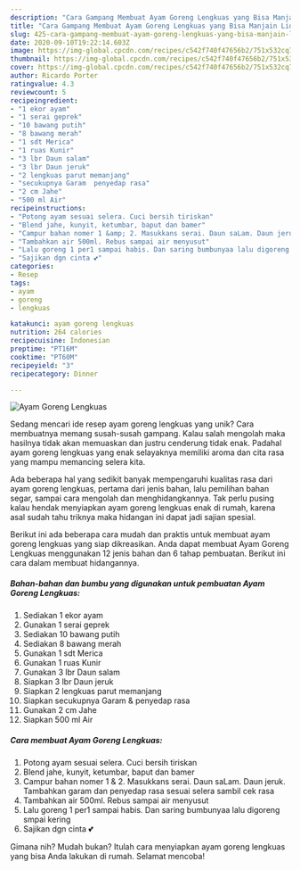 ```yaml
---
description: "Cara Gampang Membuat Ayam Goreng Lengkuas yang Bisa Manjain Lidah"
title: "Cara Gampang Membuat Ayam Goreng Lengkuas yang Bisa Manjain Lidah"
slug: 425-cara-gampang-membuat-ayam-goreng-lengkuas-yang-bisa-manjain-lidah
date: 2020-09-10T19:22:14.603Z
image: https://img-global.cpcdn.com/recipes/c542f740f47656b2/751x532cq70/ayam-goreng-lengkuas-foto-resep-utama.jpg
thumbnail: https://img-global.cpcdn.com/recipes/c542f740f47656b2/751x532cq70/ayam-goreng-lengkuas-foto-resep-utama.jpg
cover: https://img-global.cpcdn.com/recipes/c542f740f47656b2/751x532cq70/ayam-goreng-lengkuas-foto-resep-utama.jpg
author: Ricardo Porter
ratingvalue: 4.3
reviewcount: 5
recipeingredient:
- "1 ekor ayam"
- "1 serai geprek"
- "10 bawang putih"
- "8 bawang merah"
- "1 sdt Merica"
- "1 ruas Kunir"
- "3 lbr Daun salam"
- "3 lbr Daun jeruk"
- "2 lengkuas parut memanjang"
- "secukupnya Garam  penyedap rasa"
- "2 cm Jahe"
- "500 ml Air"
recipeinstructions:
- "Potong ayam sesuai selera. Cuci bersih tiriskan"
- "Blend jahe, kunyit, ketumbar, baput dan bamer"
- "Campur bahan nomer 1 &amp; 2. Masukkans serai. Daun saLam. Daun jeruk. Tambahkan garam dan penyedap rasa sesuai selera sambil cek rasa"
- "Tambahkan air 500ml. Rebus sampai air menyusut"
- "Lalu goreng 1 per1 sampai habis. Dan saring bumbunyaa lalu digoreng smpai kering"
- "Sajikan dgn cinta 💕"
categories:
- Resep
tags:
- ayam
- goreng
- lengkuas

katakunci: ayam goreng lengkuas 
nutrition: 264 calories
recipecuisine: Indonesian
preptime: "PT16M"
cooktime: "PT60M"
recipeyield: "3"
recipecategory: Dinner

---
```



![Ayam Goreng Lengkuas](https://img-global.cpcdn.com/recipes/c542f740f47656b2/751x532cq70/ayam-goreng-lengkuas-foto-resep-utama.jpg)

Sedang mencari ide resep ayam goreng lengkuas yang unik? Cara membuatnya memang susah-susah gampang. Kalau salah mengolah maka hasilnya tidak akan memuaskan dan justru cenderung tidak enak. Padahal ayam goreng lengkuas yang enak selayaknya memiliki aroma dan cita rasa yang mampu memancing selera kita.

Ada beberapa hal yang sedikit banyak mempengaruhi kualitas rasa dari ayam goreng lengkuas, pertama dari jenis bahan, lalu pemilihan bahan segar, sampai cara mengolah dan menghidangkannya. Tak perlu pusing kalau hendak menyiapkan ayam goreng lengkuas enak di rumah, karena asal sudah tahu triknya maka hidangan ini dapat jadi sajian spesial.




Berikut ini ada beberapa cara mudah dan praktis untuk membuat ayam goreng lengkuas yang siap dikreasikan. Anda dapat membuat Ayam Goreng Lengkuas menggunakan 12 jenis bahan dan 6 tahap pembuatan. Berikut ini cara dalam membuat hidangannya.

<!--inarticleads1-->

##### Bahan-bahan dan bumbu yang digunakan untuk pembuatan Ayam Goreng Lengkuas:

1. Sediakan 1 ekor ayam
1. Gunakan 1 serai geprek
1. Sediakan 10 bawang putih
1. Sediakan 8 bawang merah
1. Gunakan 1 sdt Merica
1. Gunakan 1 ruas Kunir
1. Gunakan 3 lbr Daun salam
1. Siapkan 3 lbr Daun jeruk
1. Siapkan 2 lengkuas parut memanjang
1. Siapkan secukupnya Garam &amp; penyedap rasa
1. Gunakan 2 cm Jahe
1. Siapkan 500 ml Air




<!--inarticleads2-->

##### Cara membuat Ayam Goreng Lengkuas:

1. Potong ayam sesuai selera. Cuci bersih tiriskan
1. Blend jahe, kunyit, ketumbar, baput dan bamer
1. Campur bahan nomer 1 &amp; 2. Masukkans serai. Daun saLam. Daun jeruk. Tambahkan garam dan penyedap rasa sesuai selera sambil cek rasa
1. Tambahkan air 500ml. Rebus sampai air menyusut
1. Lalu goreng 1 per1 sampai habis. Dan saring bumbunyaa lalu digoreng smpai kering
1. Sajikan dgn cinta 💕




Gimana nih? Mudah bukan? Itulah cara menyiapkan ayam goreng lengkuas yang bisa Anda lakukan di rumah. Selamat mencoba!
